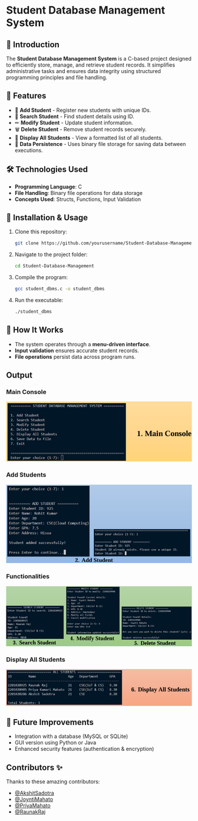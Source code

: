 # Student Database Management System

## 📌 Introduction
The **Student Database Management System** is a C-based project designed to efficiently store, manage, and retrieve student records. It simplifies administrative tasks and ensures data integrity using structured programming principles and file handling.

## 🚀 Features
- 📂 **Add Student** - Register new students with unique IDs.
- 🔎 **Search Student** - Find student details using ID.
- ✏ **Modify Student** - Update student information.
- 🗑 **Delete Student** - Remove student records securely.
- 📜 **Display All Students** - View a formatted list of all students.
- 💾 **Data Persistence** - Uses binary file storage for saving data between executions.

## 🛠 Technologies Used
- **Programming Language**: C
- **File Handling**: Binary file operations for data storage
- **Concepts Used**: Structs, Functions, Input Validation

## 📜 Installation & Usage
1. Clone this repository:
   ```bash
   git clone https://github.com/yourusername/Student-Database-Management.git
   ```
2. Navigate to the project folder:
   ```bash
   cd Student-Database-Management
   ```
3. Compile the program:
   ```bash
   gcc student_dbms.c -o student_dbms
   ```
4. Run the executable:
   ```bash
   ./student_dbms
   ```

## 📌 How It Works
- The system operates through a **menu-driven interface**.
- **Input validation** ensures accurate student records.
- **File operations** persist data across program runs.

## **Output**
### Main Console
![Main Console](Images/main.png)

### Add Students
![Add Students](Images/add.png)

### Functionalities
![Functionalities](Images/functions.png)

### Display All Students
![Display Data](Images/display.png)

## 🎯 Future Improvements
- Integration with a database (MySQL or SQLite)
- GUI version using Python or Java
- Enhanced security features (authentication & encryption)

## Contributors ✨

Thanks to these amazing contributors:

- [@AkshitSadotra](https://github.com/akshit-123-lab)
- [@JoyntiMahato](https://github.com/Joynti)
- [@PriyaMahato](https://github.com/SOhniYo)
- [@RaunakRaj](https://github.com/Raunak40)

